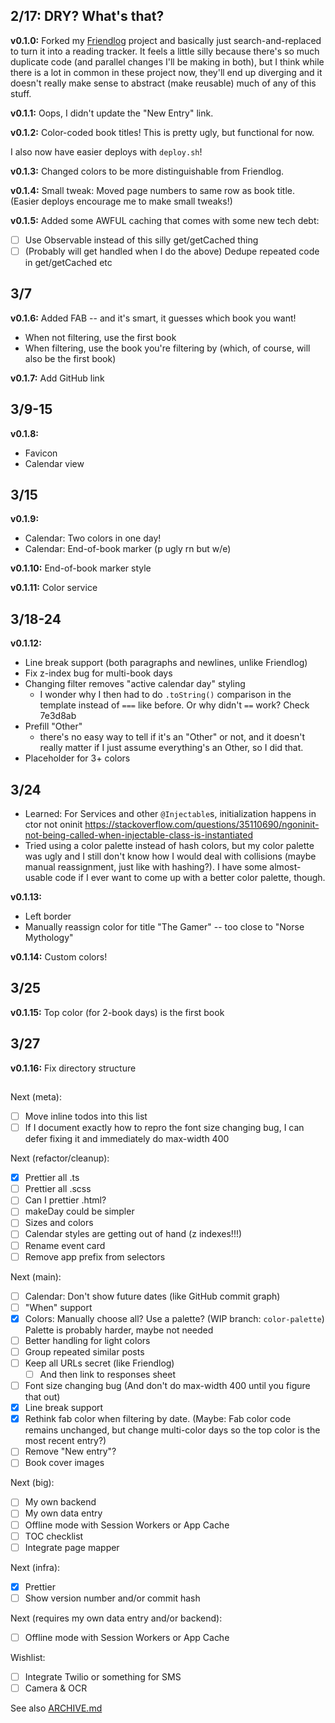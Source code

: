 ## 2/17: DRY? What's that?

**v0.1.0:** Forked my
[Friendlog](https://github.com/prendradjaja/friendlog-web) project and
basically just search-and-replaced to turn it into a reading tracker. It
feels a little silly because there's so much duplicate code (and parallel
changes I'll be making in both), but I think while there is a lot in common
in these project now, they'll end up diverging and it doesn't really make
sense to abstract (make reusable) much of any of this stuff.

**v0.1.1:** Oops, I didn't update the "New Entry" link.

**v0.1.2:** Color-coded book titles! This is pretty ugly, but functional for
now.

I also now have easier deploys with `deploy.sh`!

**v0.1.3:** Changed colors to be more distinguishable from Friendlog.

**v0.1.4:** Small tweak: Moved page numbers to same row as book title. (Easier
deploys encourage me to make small tweaks!)

**v0.1.5:** Added some AWFUL caching that comes with some new tech debt:

- [ ] Use Observable instead of this silly get/getCached thing
- [ ] \(Probably will get handled when I do the above) Dedupe repeated code in get/getCached etc

## 3/7

**v0.1.6:** Added FAB -- and it's smart, it guesses which book you want!

- When not filtering, use the first book
- When filtering, use the book you're filtering by (which, of course, will also be the first book)

**v0.1.7:** Add GitHub link

## 3/9-15

**v0.1.8:**

- Favicon
- Calendar view

## 3/15

**v0.1.9:**

- Calendar: Two colors in one day!
- Calendar: End-of-book marker (p ugly rn but w/e)

**v0.1.10:** End-of-book marker style

**v0.1.11:** Color service

## 3/18-24

**v0.1.12:**

- Line break support (both paragraphs and newlines, unlike Friendlog)
- Fix z-index bug for multi-book days
- Changing filter removes "active calendar day" styling
    - I wonder why I then had to do `.toString()` comparison in the <calendar-view> template instead of `===` like before. Or why didn't `==` work? Check 7e3d8ab
- Prefill "Other"
    - there's no easy way to tell if it's an "Other" or not, and it doesn't really matter if I just assume everything's an Other, so I did that.
- Placeholder for 3+ colors

## 3/24

- Learned: For Services and other `@Injectable`s, initialization happens in ctor not oninit https://stackoverflow.com/questions/35110690/ngoninit-not-being-called-when-injectable-class-is-instantiated
- Tried using a color palette instead of hash colors, but my color palette was ugly and I still don't know how I would deal with collisions (maybe manual reassignment, just like with hashing?). I have some almost-usable code if I ever want to come up with a better color palette, though.

**v0.1.13:**

- Left border
- Manually reassign color for title "The Gamer" -- too close to "Norse Mythology"

**v0.1.14:** Custom colors!

## 3/25

**v0.1.15:** Top color (for 2-book days) is the first book

## 3/27

**v0.1.16:** Fix directory structure


----

Next (meta):
- [ ] Move inline todos into this list
- [ ] If I document exactly how to repro the font size changing bug, I can defer fixing it and immediately do max-width 400

Next (refactor/cleanup):
- [x] Prettier all .ts
- [ ] Prettier all .scss
- [ ] Can I prettier .html?
- [ ] makeDay could be simpler
- [ ] Sizes and colors
- [ ] Calendar styles are getting out of hand (z indexes!!!)
- [ ] Rename event card
- [ ] Remove app prefix from selectors

Next (main):
- [ ] Calendar: Don't show future dates (like GitHub commit graph)
- [ ] "When" support
- [x] Colors: Manually choose all? Use a palette? (WIP branch: `color-palette`) Palette is probably harder, maybe not needed
- [ ] Better handling for light colors
- [ ] Group repeated similar posts
- [ ] Keep all URLs secret (like Friendlog)
    - [ ] And then link to responses sheet
- [ ] Font size changing bug (And don't do max-width 400 until you figure that out)
- [x] Line break support
- [x] Rethink fab color when filtering by date. (Maybe: Fab color code remains unchanged, but change multi-color days so the top color is the most recent entry?)
- [ ] Remove "New entry"?
- [ ] Book cover images

Next (big):
- [ ] My own backend
- [ ] My own data entry
- [ ] Offline mode with Session Workers or App Cache
- [ ] TOC checklist
- [ ] Integrate page mapper

Next (infra):
- [x] Prettier
- [ ] Show version number and/or commit hash

Next (requires my own data entry and/or backend):
- [ ] Offline mode with Session Workers or App Cache

Wishlist:
- [ ] Integrate Twilio or something for SMS
- [ ] Camera & OCR

See also [ARCHIVE.md](./ARCHIVE.md)
